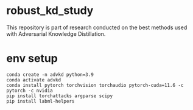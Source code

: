 # robust_kd_study
This repository is part of research conducted on the best methods used with Adversarial Knowledge Distillation.



# env setup
```
conda create -n advkd python=3.9
conda activate advkd
conda install pytorch torchvision torchaudio pytorch-cuda=11.6 -c pytorch -c nvidia 
pip install torchattacks argparse scipy 
pip install labml-helpers
```